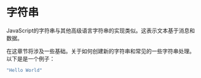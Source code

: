 # 字符串

JavaScript的字符串与其他高级语言字符串的实现类似。这表示文本基于消息和数据。

在这章节将涉及一些基础。关于如何创建新的字符串和常见的一些字符串处理。
以下是是一个例子：
```javascript
"Hello World"
```
